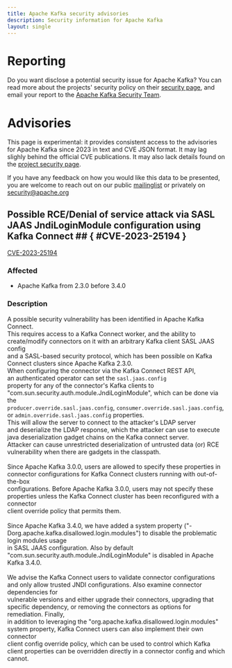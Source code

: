 ```yaml
---
title: Apache Kafka security advisories
description: Security information for Apache Kafka
layout: single
---
```


# Reporting

Do you want disclose a potential security issue for Apache Kafka? You can read more about the projects' security policy on their [security page](https://kafka.apache.org/project-security.html), and email your report to the  [Apache Kafka Security Team](mailto:security@kafka.apache.org).

# Advisories

This page is experimental: it provides consistent access to the advisories for Apache Kafka since 2023 in text and CVE JSON format. It may lag slighly behind the official CVE publications. It may also lack details found on the [project security page](https://kafka.apache.org/project-security.html).

If you have any feedback on how you would like this data to be presented, you are welcome to reach out on our public [mailinglist](/mailinglist) or privately on [security@apache.org](mailto:security@apache.org)

## Possible RCE/Denial of service attack via SASL JAAS JndiLoginModule configuration using Kafka Connect  ## { #CVE-2023-25194 }

[CVE-2023-25194](./CVE-2023-25194.cve.json)

### Affected

* Apache Kafka from 2.3.0 before 3.4.0


### Description

A possible security vulnerability has been identified in Apache Kafka Connect.<br>This requires access to a Kafka Connect worker, and the ability to create/modify connectors on it with an arbitrary Kafka client SASL JAAS config<br>and a SASL-based security protocol, which has been possible on Kafka Connect clusters since Apache Kafka 2.3.0.<br>When configuring the connector via the Kafka Connect REST API, an&nbsp;<span style="background-color: rgb(255, 255, 255);">authenticated operator</span>&nbsp;can set the <span style="background-color: rgb(255, 255, 255);">`sasl.jaas.config`<br></span>property for any of the connector's Kafka clients&nbsp;to "com.sun.security.auth.module.JndiLoginModule", which can be done via the<br>`producer.override.sasl.jaas.config`, `consumer.override.sasl.jaas.config`, or `admin.override.sasl.jaas.config` properties.<br>This will allow the server to connect to the attacker's LDAP server<br>and deserialize the LDAP response, which the attacker can use to execute java deserialization gadget chains on the Kafka connect server.<br>Attacker can cause <span style="background-color: rgb(255, 255, 255);">unrestricted deserialization of untrusted data (or)&nbsp;</span>RCE vulnerability when there are gadgets in the classpath.<br><br>Since Apache Kafka 3.0.0, users are allowed to specify these properties in connector configurations for Kafka Connect clusters running with out-of-the-box<br>configurations. Before Apache Kafka 3.0.0, users may not specify these properties unless the Kafka Connect cluster has been reconfigured with a connector<br>client override policy that permits them.<br><br>Since Apache Kafka 3.4.0, we have added a system property ("-Dorg.apache.kafka.disallowed.login.modules") to disable the problematic login modules usage<br>in SASL JAAS configuration. Also by default "com.sun.security.auth.module.JndiLoginModule" is disabled in Apache Kafka 3.4.0. <br><br>We advise the Kafka Connect users to validate connector configurations and only allow trusted JNDI configurations. Also examine connector dependencies for <br>vulnerable versions and either upgrade their connectors, upgrading that specific dependency, or removing the connectors as options for remediation. Finally,<br><span style="background-color: rgb(255, 255, 255);">in addition to leveraging the "org.apache.kafka.disallowed.login.modules" system property, Kafka Connect users can also implement their own connector<br>client config override policy, which can be used to control which Kafka client properties can be overridden directly in a connector config and which cannot.</span><br>